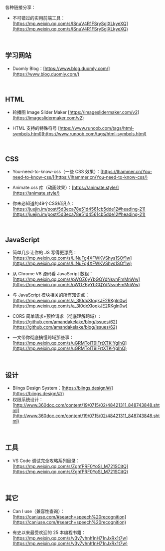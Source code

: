 各种链接分享：

- 不可错过的实用前端工具：[https://mp.weixin.qq.com/s/ISnuV4R1FSrySglXLkyeXQ](https://mp.weixin.qq.com/s/ISnuV4R1FSrySglXLkyeXQ)
<br>

## 学习网站
- Duomly Blog：[https://www.blog.duomly.com/](https://www.blog.duomly.com/)

<br>

## HTML
- 轮播图 Image Slider Maker [https://imageslidermaker.com/v2](https://imageslidermaker.com/v2)

- HTML 支持的特殊符号 [https://www.runoob.com/tags/html-symbols.html](https://www.runoob.com/tags/html-symbols.html)

<br>

## CSS
- You-need-to-know-css（一些 CSS 效果）：[https://lhammer.cn/You-need-to-know-css/](https://lhammer.cn/You-need-to-know-css/)

- Animate.css 库（动画效果）：[https://animate.style/](https://animate.style/)


- 你未必知道的49个CSS知识点：[https://juejin.im/post/5d3eca78e51d4561cb5dde12#heading-21](https://juejin.im/post/5d3eca78e51d4561cb5dde12#heading-21)

<br>

## JavaScript
- 简单几步让你的 JS 写得更漂亮：[https://mp.weixin.qq.com/s/LlNuFg4XFWKVShys1SOf1w](https://mp.weixin.qq.com/s/LlNuFg4XFWKVShys1SOf1w)

- 从 Chrome V8 源码看 JavaScript 数组：[https://mp.weixin.qq.com/s/pWOZ6yYbGQYdNsvnFmMnWw](https://mp.weixin.qq.com/s/pWOZ6yYbGQYdNsvnFmMnWw)

- 与 JavaScript 模块相关的所有知识点：[https://mp.weixin.qq.com/s/a_3I0dxXIoqkJE2RKgln0w](https://mp.weixin.qq.com/s/a_3I0dxXIoqkJE2RKgln0w)

- CORS 简单请求+预检请求（彻底理解跨域）: [https://github.com/amandakelake/blog/issues/62](https://github.com/amandakelake/blog/issues/62)
- 一文带你彻底搞懂跨域那些事：[https://mp.weixin.qq.com/s/uGRMTolT9lFrtXTK-YgIhQ](https://mp.weixin.qq.com/s/uGRMTolT9lFrtXTK-YgIhQ)

<br>

## 设计
- Biings Design System：[[https://biings.design/#/](https://biings.design/#/)
]([https://biings.design/#/](https://biings.design/#/)
)
- 权限系统设计：[http://www.360doc.com/content/19/0715/02/48421311_848743848.shtml](http://www.360doc.com/content/19/0715/02/48421311_848743848.shtml)

<br>

## 工具
- VS Code 调试完全攻略系列目录：[https://mp.weixin.qq.com/s/ZghfPRF0YoSI_M721SCitQ](https://mp.weixin.qq.com/s/ZghfPRF0YoSI_M721SCitQ)

<br>

## 其它
- Can I use（兼容性查询）：[https://caniuse.com/#search=speech%20recognition](https://caniuse.com/#search=speech%20recognition)

- 有史以来最受欢迎的 25 本编程书籍：[https://mp.weixin.qq.com/s/v3y7vhnh1nH71nJxRx1t7w](https://mp.weixin.qq.com/s/v3y7vhnh1nH71nJxRx1t7w)
